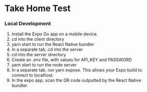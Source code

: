 # Take Home Test

### Local Development

1. Install the Expo Go app on a mobile device.
2. cd into the client directory
3. yarn start to run the React Native bundler
4. In a separate tab, cd into the server
5. cd into the server directory
6. Create an .env file, with values for API_KEY and PASSWORD
7. yarn start to run the node server 
8. In a separate tab, run yarn expose. This allows your Expo build to connect to localhost.
9. In the expo app, scan the QR code outputted by the React Native bundler.
